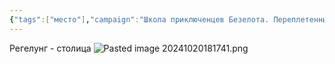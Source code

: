 ```yaml
---
{"tags":["место"],"campaign":"Школа приключенцев Безелота. Переплетенные судьбы","parent":"[[Истинная Империя]]","metadated":true,"dg-publish":true,"permalink":"/regelung/","dgPassFrontmatter":true}
---
```


Регелунг - столица
![Pasted image 20241020181741.png](/img/user/Pasted%20image%2020241020181741.png)